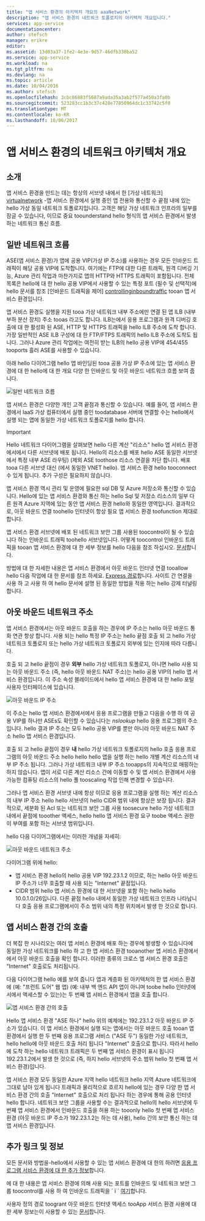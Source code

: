 ```yaml
---
title: "앱 서비스 환경의 아키텍처 개요의 aaaNetwork"
description: "앱 서비스 환경의 네트워크 토폴로지의 아키텍처 개요입니다."
services: app-service
documentationcenter: 
author: stefsch
manager: erikre
editor: 
ms.assetid: 13d03a37-1fe2-4e3e-9d57-46dfb330ba52
ms.service: app-service
ms.workload: na
ms.tgt_pltfrm: na
ms.devlang: na
ms.topic: article
ms.date: 10/04/2016
ms.author: stefsch
ms.openlocfilehash: 3cbc86883f5687a9ada35a3ab2f577a450a3fa0b
ms.sourcegitcommit: 523283cc1b3c37c428e77850964dc1c33742c5f0
ms.translationtype: MT
ms.contentlocale: ko-KR
ms.lasthandoff: 10/06/2017
---
```

# <a name="network-architecture-overview-of-app-service-environments"></a>앱 서비스 환경의 네트워크 아키텍처 개요
## <a name="introduction"></a>소개
앱 서비스 환경을 만드는 데는 항상의 서브넷 내에서 한 [가상 네트워크] [ virtualnetwork] -앱 서비스 환경에서 실행 중인 앱 전용와 통신할 수 끝점 내에 있는 hello 가상 동일 네트워크 토폴로지입니다.  고객은 해당 가상 네트워크 인프라의 일부를 잠글 수 있습니다, 이므로 중요 toounderstand hello 형식의 앱 서비스 환경에서 발생 하는 네트워크 통신 흐름.

## <a name="general-network-flow"></a>일반 네트워크 흐름
ASE(앱 서비스 환경)가 앱에 공용 VIP(가상 IP 주소)를 사용하는 경우 모든 인바운드 트래픽이 해당 공용 VIP에 도착합니다.  여기에는 FTP에 대한 다른 트래픽, 원격 디버깅 기능, Azure 관리 작업과 마찬가지로 앱의 HTTP와 HTTPS 트래픽이 포함됩니다.  전체 목록은 hello에 대 한 hello 공용 VIP에서 사용할 수 있는 특정 포트 (필수 및 선택적)에 hello 문서를 참조 [인바운드 트래픽을 제어] [ controllinginboundtraffic] tooan 앱 서비스 환경입니다. 

앱 서비스 환경도 실행을 지원 tooa 가상 네트워크 내부 주소에만 연결 된 앱 ILB (내부 부하 분산 장치) 주소 tooas 라고도 합니다.  ILB는에서 응용 프로그램과 원격 디버깅 호출에 대 한 활성화 된 ASE, HTTP 및 HTTPS 트래픽을 hello ILB 주소에 도착 합니다.  가장 일반적인 ASE ILB 구성에 대 한 FTP/FTPS 트래픽의 hello ILB 주소에 도착도 됩니다.  그러나 Azure 관리 작업에는 여전히 받는 ILB의 hello 공용 VIP에 454/455 tooports 흘러 ASE를 사용할 수 있습니다.

아래 hello 다이어그램 hello 앱 바인딩된 tooa 공용 가상 IP 주소에 있는 앱 서비스 환경에 대 한 hello에 대 한 개요 다양 한 인바운드 및 아웃 바운드 네트워크 흐름 보여 줍니다.

![일반 네트워크 흐름][GeneralNetworkFlows]

앱 서비스 환경은 다양한 개인 고객 끝점과 통신할 수 있습니다.  예를 들어, 앱 서비스 환경에서 IaaS 가상 컴퓨터에서 실행 중인 toodatabase 서버에 연결할 수는 hello에서 실행 되는 앱에 동일한 가상 네트워크 토폴로지를 hello 합니다.

> [!IMPORTANT]
> Hello 네트워크 다이어그램을 살펴보면 hello 다른 계산 "리소스" hello 앱 서비스 환경에서에서 다른 서브넷에 배포 됩니다. Hello의 리소스를 배포 hello ASE 동일한 서브넷에서 특정 내부 ASE 라우팅) (제외 ASE toothose 리소스 연결을 차단 합니다. 배포 tooa 다른 서브넷 대신 (에서 동일한 VNET hello). 앱 서비스 환경 hello tooconnect 수 있게 됩니다. 추가 구성은 필요하지 않습니다.
> 
> 

앱 서비스 환경 역시 관리 및 운영에 필요한 sql DB 및 Azure 저장소와 통신할 수 있습니다.  Hello에 있는 앱 서비스 환경와 통신 하는 hello Sql 및 저장소 리소스의 일부 다른 원격 Azure 지역에 있는 동안 앱 서비스 환경 hello와 동일한 영역입니다.  결과적으로, 아웃 바운드 연결 toohello 인터넷이 항상 필요 앱 서비스 환경 toofunction 제대로 합니다. 

앱 서비스 환경 서브넷에 배포 된 네트워크 보안 그룹 사용된 toocontrol이 될 수 있습니다 하는 인바운드 트래픽 toohello 서브넷입니다.  어떻게 toocontrol 인바운드 트래픽을 tooan 앱 서비스 환경에 대 한 세부 정보를 hello 다음을 참조 하십시오. [문서][controllinginboundtraffic]합니다.

방법에 대 한 자세한 내용은 앱 서비스 환경에서 아웃 바운드 인터넷 연결 tooallow hello 다음 작업에 대 한 문서를 참조 하세요. [Express 경로][ExpressRoute]합니다.  사이트 간 연결을 사용 하 고 사용 하 여 hello 문서에 설명 된 동일한 방법을 적용 하는 hello 강제 터널링 합니다.

## <a name="outbound-network-addresses"></a>아웃 바운드 네트워크 주소
앱 서비스 환경에서는 아웃 바운드 호출을 하는 경우에 IP 주소는 hello 아웃 바운드 통화 연관 항상 합니다.  사용 되는 hello 특정 IP 주소는 hello 끝점 호출 되 고 hello 가상 네트워크 토폴로지 또는 hello 가상 네트워크 토폴로지 외부에 있는 인지에 따라 다릅니다.

호출 되 고 hello 끝점이 경우 **외부** hello 가상 네트워크 토폴로지, 아니면 hello 사용 되는 아웃 바운드 주소 (즉, hello 아웃 바운드 NAT 주소)는 hello 공용 VIP의 hello 앱 서비스 환경입니다.  이 주소 속성 블레이드에서 hello 앱 서비스 환경에 대 한 hello 포털 사용자 인터페이스에 있습니다.

![아웃 바운드 IP 주소][OutboundIPAddress]

이 주소는 hello 앱 서비스 환경에서에서 응용 프로그램을 만들고 다음을 수행 하 여 공용 VIP를 하나만 ASEs도 확인할 수 있습니다는 *nslookup* hello 응용 프로그램의 주소입니다. hello 결과 IP 주소는 모두 hello 공용 VIP를 뿐만 아니라 아웃 바운드 NAT 주소 hello 앱 서비스 환경입니다.

호출 되 고 hello 끝점이 경우 **내** hello 가상 네트워크 토폴로지의 hello 호출 응용 프로그램의 아웃 바운드 주소 hello hello hello 앱을 실행 하는 hello 개별 계산 리소스의 내부 IP 주소 됩니다.  그러나 가상 네트워크 내부 IP 주소 tooapps의 지속적으로 매핑하는 하지 않습니다.  앱이 서로 다른 계산 리소스 간에 이동할 수 및 앱 서비스 환경에서 사용 가능한 컴퓨팅 리소스의 hello 풀 tooscaling 작업 인해 변경할 수 있습니다.

그러나 앱 서비스 환경 서브넷 내에 항상 이므로 응용 프로그램을 실행 하는 계산 리소스의 내부 IP 주소 hello hello 서브넷의 hello CIDR 범위 내에 항상은 보장 됩니다.  결과적으로, 세분화 된 Acl 또는 네트워크 보안 그룹 사용 toosecure hello 가상 네트워크 내에서 끝점에 tooother 액세스, hello hello 앱 서비스 환경 요구 toobe 액세스 권한이 부여를 포함 하는 서브넷 범위입니다.

hello 다음 다이어그램에서는 이러한 개념을 자세히:

![아웃 바운드 네트워크 주소][OutboundNetworkAddresses]

다이어그램 위에 hello:

* 앱 서비스 환경 hello의 hello 공용 VIP 192.23.1.2 이므로, 하는 hello 아웃 바운드 IP 주소가 너무 호출할 때 사용 되는 "Internet" 끝점입니다.
* CIDR 범위 hello 앱 서비스 환경에 대 한 서브넷을 포함 하는 hello hello 10.0.1.0/26입니다.  다른 끝점 hello 내에서 동일한 가상 네트워크 인프라 나타납니다 호출 응용 프로그램에서이 주소 범위 내의 특정 위치에서 발생 한 것으로 합니다.

## <a name="calls-between-app-service-environments"></a>앱 서비스 환경 간의 호출
더 복잡 한 시나리오는 여러 앱 서비스 환경에 배포 하는 경우에 발생할 수 있습니다에 동일한 가상 네트워크를 hello 하 고 한 앱 서비스 환경 tooanother 앱 서비스 환경에서에서 아웃 바운드 호출을 확인 합니다.  이러한 종류의 크로스 앱 서비스 환경 호출은 "Internet" 호출로도 처리됩니다.

다음 다이어그램 hello 예를 보여 줍니다 앱과 계층화 된 아키텍처의 한 앱 서비스 환경에 (예: "프런트 도어" 웹 앱) (예: 내부 백 엔드 API 앱이 아니며 toobe hello 인터넷에서에서 액세스할 수 있는)는 두 번째 앱 서비스 환경에서 앱을 호출 합니다. 

![앱 서비스 환경 간의 호출][CallsBetweenAppServiceEnvironments] 

Hello 앱 서비스 환경 "ASE 하나" hello 위의 예제에는 192.23.1.2 아웃 바운드 IP 주소가 있습니다.  이 앱 서비스 환경에서 실행 되는 앱에서는 아웃 바운드 호출 tooan 앱 환경에서 실행 한 두 번째 응용 프로그램 서비스 ("ASE 두") 동일한 가상 네트워크, hello hello에 아웃 바운드 호출 처리 됩니다 "Internet" 호출으로 합니다.  따라서 hello에 도착 하는 hello 네트워크 트래픽은 두 번째 앱 서비스 환경이 표시 됩니다 192.23.1.2에서 발생 한 것으로 (즉, 하지 hello 서브넷의 주소 범위 hello 첫 번째 앱 서비스 환경)입니다.

앱 서비스 환경 모두 동일한 Azure 지역 hello 네트워크 hello 지역 Azure 네트워크에 그대로 남아 있게 됩니다 트래픽과 물리적으로 흐르지 hello에 있는 경우 다양 한 앱 서비스 환경 간의 호출 "Internet" 호출으로 처리 됩니다 하는 경우에 통해 공용 인터넷 hello 합니다.  네트워크 보안 그룹을 사용할 수는 결과적으로 hello의 hello 서브넷에 두 번째 앱 서비스 환경에서 인바운드 호출을 허용 하는 tooonly hello 첫 번째 앱 서비스 환경 (아웃 바운드 IP 주소가 192.23.1.2는 하는 데 사용), hello 간의 보안 통신 하는 데 앱 서비스 환경입니다.

## <a name="additional-links-and-information"></a>추가 링크 및 정보
모든 문서와 방법을-hello에서 사용할 수 있는 앱 서비스 환경에 대 한의 하려면 [응용 프로그램 서비스 환경에 대 한 추가 정보](../app-service/app-service-app-service-environments-readme.md)합니다.

에 대 한 내용은 앱 서비스 환경에 의해 사용 되는 포트를 인바운드 및 네트워크 보안 그룹 toocontrol를 사용 하 여 인바운드 트래픽을 ´ ï ´ [여기][controllinginboundtraffic]합니다.

사용자 정의 경로 toogrant 아웃 바운드 인터넷 액세스 tooApp 서비스 환경 사용에 대 한 세부 정보는이 사용할 수 있는 [문서][ExpressRoute]합니다. 

<!-- LINKS -->
[virtualnetwork]: http://azure.microsoft.com/services/virtual-network/
[controllinginboundtraffic]:  http://azure.microsoft.com/documentation/articles/app-service-app-service-environment-control-inbound-traffic/
[ExpressRoute]:  http://azure.microsoft.com/documentation/articles/app-service-app-service-environment-network-configuration-expressroute/

<!-- IMAGES -->
[GeneralNetworkFlows]: ./media/app-service-app-service-environment-network-architecture-overview/NetworkOverview-1.png
[OutboundIPAddress]: ./media/app-service-app-service-environment-network-architecture-overview/OutboundIPAddress-1.png
[OutboundNetworkAddresses]: ./media/app-service-app-service-environment-network-architecture-overview/OutboundNetworkAddresses-1.png
[CallsBetweenAppServiceEnvironments]: ./media/app-service-app-service-environment-network-architecture-overview/CallsBetweenEnvironments-1.png

